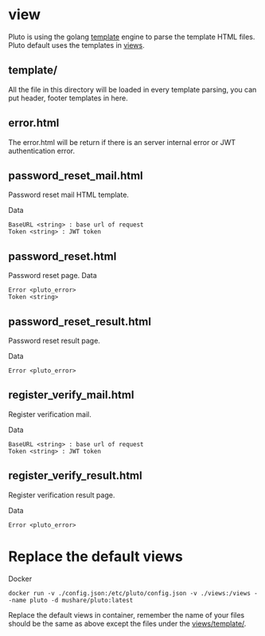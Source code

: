 # view
Pluto is using the golang [template](https://golang.org/pkg/text/template/) engine to parse the template HTML files.
Pluto default uses the templates in [views](https://github.com/MuShare/pluto/blob/master/views).


## template/
All the file in this directory will be loaded in every template parsing, you can put header, footer templates in here.

## error.html
The error.html will be return if there is an server internal error or JWT authentication error.

## password_reset_mail.html
Password reset mail HTML template.

Data
```
BaseURL <string> : base url of request
Token <string> : JWT token
```

## password_reset.html
Password reset page.
Data
```
Error <pluto_error>
Token <string>
```

## password_reset_result.html
Password reset result page.

Data
```
Error <pluto_error>
```

## register_verify_mail.html
Register verification mail.

Data
```
BaseURL <string> : base url of request
Token <string> : JWT token
```

## register_verify_result.html
Register verification result page.

Data
```
Error <pluto_error>
```

# Replace the default views
Docker
```
docker run -v ./config.json:/etc/pluto/config.json -v ./views:/views --name pluto -d mushare/pluto:latest
```
Replace the default views in container, remember the name of your files should be the same as above except the files under the [views/template/](https://github.com/MuShare/pluto/blob/master/views/template/).